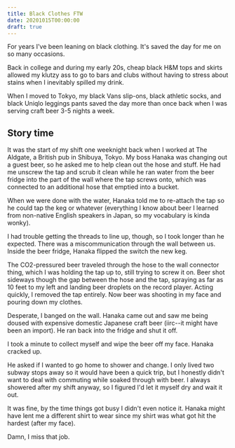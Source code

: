```yaml
---
title: Black Clothes FTW
date: 20201015T00:00:00
draft: true
---
```


For years I've been leaning on black clothing. It's saved the day for me on so many occasions.

<!--more-->

Back in college and during my early 20s, cheap black H&M tops and skirts allowed my klutzy ass to go to bars and clubs without having to stress about stains when I inevitably spilled my drink. 

When I moved to Tokyo, my black Vans slip-ons, black athletic socks, and black Uniqlo leggings pants saved the day more than once back when I was serving craft beer 3-5 nights a week.

## Story time

It was the start of my shift one weeknight back when I worked at The Aldgate, a British pub in Shibuya, Tokyo. My boss Hanaka was changing out a guest beer, so he asked me to help clean out the hose and stuff. He had me unscrew the tap and scrub it clean while he ran water from the beer fridge into the part of the wall where the tap screws onto, which was connected to an additional hose that emptied into a bucket.

When we were done with the water, Hanaka told me to re-attach the tap so he could tap the keg or whatever (everything I know about beer I learned from non-native English speakers in Japan, so my vocabulary is kinda wonky).

I had trouble getting the threads to line up, though, so I took longer than he expected. There was a miscommunication through the wall between us. Inside the beer fridge, Hanaka flipped the switch the new keg.

The CO2-pressured beer traveled through the hose to the wall connector thing, which I was holding the tap up to, still trying to screw it on. Beer shot sideways though the gap between the hose and the tap, spraying as far as 10 feet to my left and landing beer droplets on the record player. Acting quickly, I removed the tap entirely. Now beer was shooting in my face and pouring down my clothes.

Desperate, I banged on the wall. Hanaka came out and saw me being doused with expensive domestic Japanese craft beer (iirc--it might have been an import). He ran back into the fridge and shut it off.

I took a minute to collect myself and wipe the beer off my face. Hanaka cracked up.

He asked if I wanted to go home to shower and change. I only lived two subway stops away so it would have been a quick trip, but I honestly didn't want to deal with commuting while soaked through with beer. I always showered after my shift anyway, so I figured I'd let it myself dry and wait it out.

It was fine, by the time things got busy I didn't even notice it. Hanaka might have lent me a different shirt to wear since my shirt was what got hit the hardest (after my face).

Damn, I miss that job.
